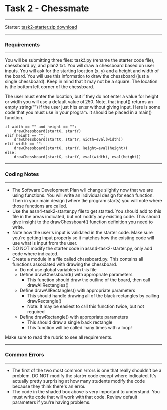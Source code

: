 # Task 2 - Chessmate
---
Starter: [task2-starter.zip download](https://github.com/drewriker/USU-CS-1400/files/6283120/task2-starter.zip)


---
### Requirements
---
You will be submitting three files: task2.py (rename the starter code file), chessboard.py, and plan2.txt. You will draw a chessboard based on user inputs. You will ask for the starting location (x, y) and a height and width of the board. You will use this information to draw the chessboard (just a single chessboard). Keep in mind that it may not be a square. The location is the bottom left corner of the chessboard.

The user must enter the location, but if they do not enter a value for height or width you will use a default value of 250. Note, that input() returns an empty string(“”) if the user just hits enter without giving input. Here is some code that you must use in your program. It should be placed in a main() function.

    if width == "" and height == "":
        drawChessboard(startX, startY)
    elif height == "":
        drawChessboard(startX, startY, width=eval(width))
    elif width == "":
        drawChessboard(startX, startY, height=eval(height))
    else:
        drawChessboard(startX, startY, eval(width), eval(height))

---
### Coding Notes
---
* The Software Development Plan will change slightly now that we are using functions. You will write an individual design for each function. Then in your main design (where the program starts) you will note where those functions are called.
* Use the assn4-task2-starter.py file to get started. You should add to this file in the areas indicated, but not modify any existing code. This should give insight to the drawChessboard() function definition you need to write.
* Note how the user's input is validated in the starter code. Make sure you're getting input properly so it matches how the existing code will use what is input from the user.
* DO NOT modify the starter code in assn4-task2-starter.py, only add code where indicated.
* Create a module in a file called chessboard.py. This contains all functions associated with drawing the chessboard.
    * Do not use global variables in this file
    * Define drawChessboard() with appropriate parameters
        * This function should draw the outline of the board, then call drawAllRectangles()
    * Define drawAllRectangles() with appropriate parameters
        * This should handle drawing all of the black rectangles by calling drawRectangle()
        * Note: It may be easiest to call this function twice, but not required
    * Define drawRectangle() with appropriate parameters
        * This should draw a single black rectangle
        * This function will be called many times with a loop!

Make sure to read the rubric to see all requirements.

---
### Common Errors
---
* The first of the two most common errors is one that really shouldn't be a problem. DO NOT modify the starter code except where indicated. It's actually pretty surprising at how many students modify the code because they think there's an error.
* The code in the shaded box above is very important to understand. You must write code that will work with that code. Review default parameters if you're having problems.
